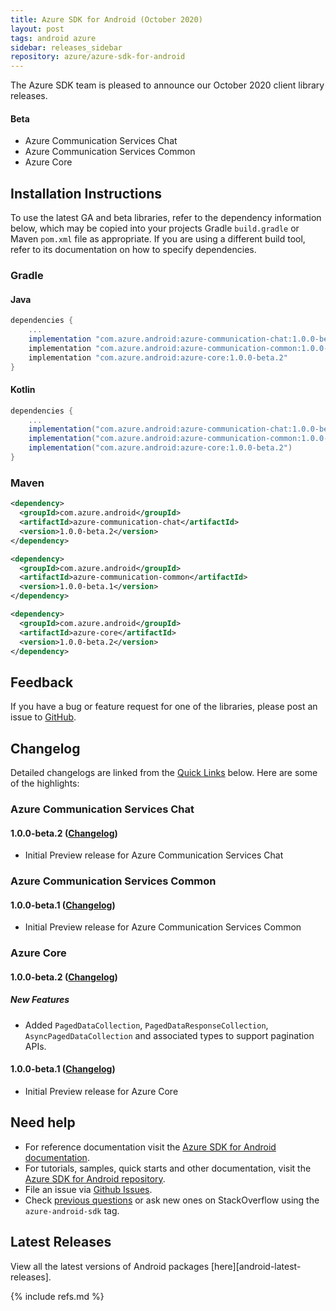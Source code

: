 ```yaml
---
title: Azure SDK for Android (October 2020)
layout: post
tags: android azure
sidebar: releases_sidebar
repository: azure/azure-sdk-for-android
---
```


The Azure SDK team is pleased to announce our October 2020 client library releases.

#### Beta

- Azure Communication Services Chat
- Azure Communication Services Common
- Azure Core

## Installation Instructions

To use the latest GA and beta libraries, refer to the dependency information below, which may be copied into your projects Gradle `build.gradle` or Maven `pom.xml` file as appropriate. If you are using a different build tool, refer to its documentation on how to specify dependencies.

### Gradle

#### Java
```gradle
dependencies {
    ...
    implementation "com.azure.android:azure-communication-chat:1.0.0-beta.2"
    implementation "com.azure.android:azure-communication-common:1.0.0-beta.1"
    implementation "com.azure.android:azure-core:1.0.0-beta.2"
}
```

#### Kotlin

```gradle
dependencies {
    ...
    implementation("com.azure.android:azure-communication-chat:1.0.0-beta.2")
    implementation("com.azure.android:azure-communication-common:1.0.0-beta.1")
    implementation("com.azure.android:azure-core:1.0.0-beta.2")
}
```

### Maven

```xml
<dependency>
  <groupId>com.azure.android</groupId>
  <artifactId>azure-communication-chat</artifactId>
  <version>1.0.0-beta.2</version>
</dependency>

<dependency>
  <groupId>com.azure.android</groupId>
  <artifactId>azure-communication-common</artifactId>
  <version>1.0.0-beta.1</version>
</dependency>

<dependency>
  <groupId>com.azure.android</groupId>
  <artifactId>azure-core</artifactId>
  <version>1.0.0-beta.2</version>
</dependency>
```

## Feedback

If you have a bug or feature request for one of the libraries, please post an issue to [GitHub](https://github.com/azure/azure-sdk-for-android/issues).

## Changelog

Detailed changelogs are linked from the [Quick Links](#quick-links) below. Here are some of the highlights:

### Azure Communication Services Chat

#### 1.0.0-beta.2 ([Changelog](https://github.com/Azure/azure-sdk-for-android/blob/main/sdk/communication/azure-communication-chat/CHANGELOG.md#100-beta2-2020-10-06))

- Initial Preview release for Azure Communication Services Chat

### Azure Communication Services Common

#### 1.0.0-beta.1 ([Changelog](https://github.com/Azure/azure-sdk-for-android/blob/main/sdk/communication/azure-communication-common/CHANGELOG.md#100-beta1-2020-09-22))

- Initial Preview release for Azure Communication Services Common

### Azure Core

#### 1.0.0-beta.2 ([Changelog](https://github.com/Azure/azure-sdk-for-android/blob/main/sdk/core/azure-core/CHANGELOG.md#100-beta2-2020-10-05))

##### New Features

- Added `PagedDataCollection`, `PagedDataResponseCollection`, `AsyncPagedDataCollection` and associated types to support pagination APIs.

#### 1.0.0-beta.1 ([Changelog](https://github.com/Azure/azure-sdk-for-android/blob/main/sdk/core/azure-core/CHANGELOG.md#100-beta1-2020-09-17))

- Initial Preview release for Azure Core

## Need help

- For reference documentation visit the [Azure SDK for Android documentation](https://azure.github.io/azure-sdk-for-android/).
- For tutorials, samples, quick starts and other documentation, visit the [Azure SDK for Android repository](https://github.com/azure/azure-sdk-for-android/).
- File an issue via [Github Issues](https://github.com/Azure/azure-sdk-for-android/issues/new/choose).
- Check [previous questions](https://stackoverflow.com/questions/tagged/azure-android-sdk) or ask new ones on
 StackOverflow using the `azure-android-sdk` tag.

## Latest Releases

View all the latest versions of Android packages [here][android-latest-releases].

{% include refs.md %}
